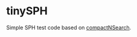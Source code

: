 # tinySPH
Simple SPH test code based on [compactNSearch](https://github.com/InteractiveComputerGraphics/CompactNSearch).

